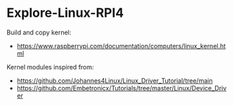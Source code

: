# Explore-Linux-RPI4

Build and copy kernel:
- https://www.raspberrypi.com/documentation/computers/linux_kernel.html

Kernel modules inspired from: 
- https://github.com/Johannes4Linux/Linux_Driver_Tutorial/tree/main
- https://github.com/Embetronicx/Tutorials/tree/master/Linux/Device_Driver
